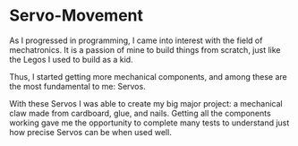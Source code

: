 # Servo-Movement
As I progressed in programming, I came into interest with the field of mechatronics.
It is a passion of mine to build things from scratch, just like the Legos I used to 
build as a kid.

Thus, I started getting more mechanical components, and among these are the most
fundamental to me: Servos.

With these Servos I was able to create my big major project: a mechanical claw made
from cardboard, glue, and nails. Getting all the components working gave me the opportunity
to complete many tests to understand just how precise Servos can be when used well.

